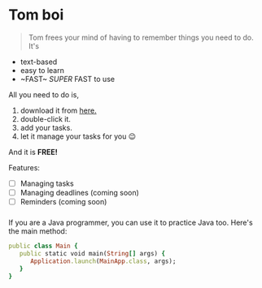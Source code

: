 # Tom boi


> Tom frees your mind of having to remember things you need to do. It's

* text-based
* easy to learn
* ~FAST~ *SUPER* FAST to use

All you need to do is,

1. download it from [here.](https://github.com/GCheeYang/ip)
1. double-click it.
1. add your tasks.
1. let it manage your tasks for you 😉

And it is **FREE!**

Features:

- [ ] Managing tasks  
- [ ] Managing deadlines (coming soon)
- [ ] Reminders (coming soon)

###

If you are a Java programmer, you can use it to practice Java too. Here's the main method: 

```ruby
public class Main {
   public static void main(String[] args) {
      Application.launch(MainApp.class, args);
   }
}
```
